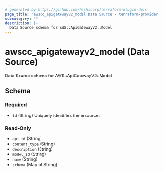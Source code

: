 ```yaml
---
# generated by https://github.com/hashicorp/terraform-plugin-docs
page_title: "awscc_apigatewayv2_model Data Source - terraform-provider-awscc"
subcategory: ""
description: |-
  Data Source schema for AWS::ApiGatewayV2::Model
---
```


# awscc_apigatewayv2_model (Data Source)

Data Source schema for AWS::ApiGatewayV2::Model



<!-- schema generated by tfplugindocs -->
## Schema

### Required

- `id` (String) Uniquely identifies the resource.

### Read-Only

- `api_id` (String)
- `content_type` (String)
- `description` (String)
- `model_id` (String)
- `name` (String)
- `schema` (Map of String)


